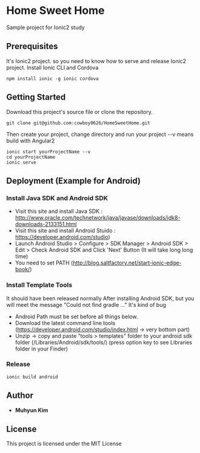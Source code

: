 # Home Sweet Home 
Sample project for Ionic2 study

## Prerequisites
It's Ionic2 project. so you need to know how to serve and release Ionic2 project. 
Install Ionic CLI and Cordova 

```
npm install ionic -g ionic cordova
```

## Getting Started

Download this project's source file or clone the repository. 
```
git clone git@github.com:cowboy0626/HomeSweetHome.git
```

Then create your project, change directory and run your project 
--v means build with Angular2
```
ionic start yourProjectName --v
cd yourProjectName
ionic serve
``` 

## Deployment (Example for Android)

### Install Java SDK and Android SDK 
- Visit this site and install Java SDK : http://www.oracle.com/technetwork/java/javase/downloads/jdk8-downloads-2133151.html
- Visit this site and install Android Stuido : https://developer.android.com/studio)
- Launch Android Studio > Configure > SDK Manager > Android SDK > Edit > Check Android SDK and Click 'Next' Button (It will take long long time)
- You need to set PATH (http://blog.saltfactory.net/start-ionic-edge-book/)
### Install Template Tools
It should have been released normally After installing Android SDK, but you will meet the message "Could not find gradle ..." 
It's kind of bug 
* Android Path must be set before all things below.
* Download the latest command line tools (https://developer.android.com/studio/index.html -> very bottom part)
* Unzip -> copy and paste "tools > templates" folder to your android sdk folder (/Libraries/Android/sdk/tools/)
(press option key to see Libraries folder in your Finder)
### Release 
```
ionic build android
```

## Author
* **Muhyun Kim**

## License 
This project is licensed under the MIT License
